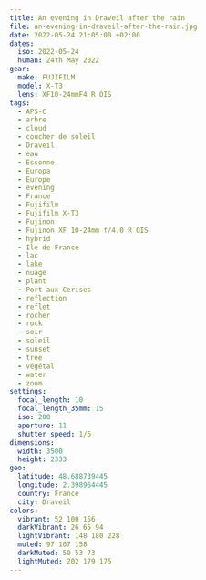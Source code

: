```yaml
---
title: An evening in Draveil after the rain
file: an-evening-in-draveil-after-the-rain.jpg
date: 2022-05-24 21:05:00 +02:00
dates:
  iso: 2022-05-24
  human: 24th May 2022
gear:
  make: FUJIFILM
  model: X-T3
  lens: XF10-24mmF4 R OIS
tags:
  - APS-C
  - arbre
  - cloud
  - coucher de soleil
  - Draveil
  - eau
  - Essonne
  - Europa
  - Europe
  - evening
  - France
  - Fujifilm
  - Fujifilm X-T3
  - Fujinon
  - Fujinon XF 10-24mm f/4.0 R OIS
  - hybrid
  - Ile de France
  - lac
  - lake
  - nuage
  - plant
  - Port aux Cerises
  - reflection
  - reflet
  - rocher
  - rock
  - soir
  - soleil
  - sunset
  - tree
  - végétal
  - water
  - zoom
settings:
  focal_length: 10
  focal_length_35mm: 15
  iso: 200
  aperture: 11
  shutter_speed: 1/6
dimensions:
  width: 3500
  height: 2333
geo:
  latitude: 48.688739445
  longitude: 2.398964445
  country: France
  city: Draveil
colors:
  vibrant: 52 100 156
  darkVibrant: 26 65 94
  lightVibrant: 148 180 228
  muted: 97 107 158
  darkMuted: 50 53 73
  lightMuted: 202 179 175
---
```



